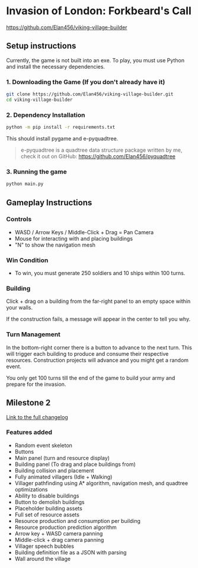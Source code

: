 # Invasion of London: Forkbeard's Call
https://github.com/Elan456/viking-village-builder

## Setup instructions
Currently, the game is not built into an exe. To play, you must use Python and install the necessary dependencies.

### 1. Downloading the Game (If you don't already have it)
```sh
git clone https://github.com/Elan456/viking-village-builder.git
cd viking-village-builder
```

### 2. Dependency Installation

```sh
python -m pip install -r requirements.txt
```

This should install pygame and e-pyquadtree.

> e-pyquadtree is a quadtree data structure package written by me, check it out on GitHub: https://github.com/Elan456/pyquadtree

### 3. Running the game 

```sh
python main.py 
```

## Gameplay Instructions 

### Controls

- WASD / Arrow Keys / Middle-Click + Drag = Pan Camera
- Mouse for interacting with and placing buildings
- "N" to show the navigation mesh

### Win Condition
- To win, you must generate 250 soldiers and 10 ships within 100 turns.

### Building

Click + drag on a building from the far-right panel to an empty space within your walls.

If the construction fails, a message will appear in the center to tell you why.

### Turn Management

In the bottom-right corner there is a button to advance to the next turn. This will
trigger each building to produce and consume their respective resources.
Construction projects will advance and you might get a random event.

You only get 100 turns till the end of the game to build your army and prepare for the invasion.

## Milestone 2

[Link to the full changelog](https://github.com/Elan456/viking-village-builder/commits/0.1)

### Features added
- Random event skeleton
- Buttons
- Main panel (turn and resource display)
- Building panel (To drag and place buildings from)
- Building collision and placement
- Fully animated villagers (Idle + Walking)
- Villager pathfinding using A* algorithm, navigation mesh, and quadtree optimizations
- Ability to disable buildings
- Button to demolish buildings
- Placeholder building assets
- Full set of resource assets
- Resource production and consumption per building
- Resource production prediction algorithm
- Arrow key + WASD camera panning
- Middle-click + drag camera panning
- Villager speech bubbles
- Building definition file as a JSON with parsing
- Wall around the village
